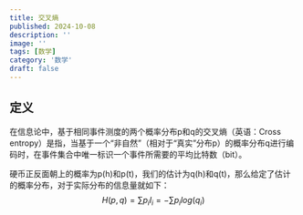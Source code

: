 ```yaml
---
title: 交叉熵
published: 2024-10-08
description: ''
image: ''
tags: [数学]
category: '数学'
draft: false
---
```

## 定义
在信息论中，基于相同事件测度的两个概率分布p和q的交叉熵（英语：Cross entropy）是指，当基于一个“非自然”（相对于“真实”分布p）的概率分布q进行编码时，在事件集合中唯一标识一个事件所需要的平均比特数（bit）。

硬币正反面朝上的概率为p(h)和p(t)，我们的估计为q(h)和q(t)，那么给定了估计的概率分布，对于实际分布的信息量就如下：
$$
H(p,q)=\sum{p_iI_i}=-\sum{p_ilog(q_i)}
$$